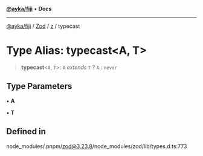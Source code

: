 [**@ayka/fiji**](../../../../../README.md) • **Docs**

***

[@ayka/fiji](../../../../../globals.md) / [Zod](../../../README.md) / [z](../README.md) / typecast

# Type Alias: typecast\<A, T\>

> **typecast**\<`A`, `T`\>: `A` *extends* `T` ? `A` : `never`

## Type Parameters

• **A**

• **T**

## Defined in

node\_modules/.pnpm/zod@3.23.8/node\_modules/zod/lib/types.d.ts:773
